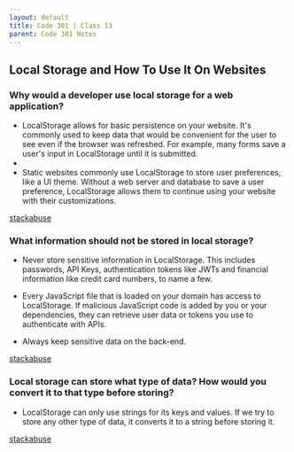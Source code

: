 ```yaml
---
layout: default
title: Code 301 | Class 13
parent: Code 301 Notes
---
```


## Local Storage and How To Use It On Websites

### Why would a developer use local storage for a web application?

* LocalStorage allows for basic persistence on your website. It's commonly used to keep data that would be convenient for the user to see even if the browser was refreshed. For example, many forms save a user's input in LocalStorage until it is submitted.
* 
* Static websites commonly use LocalStorage to store user preferences, like a UI theme. Without a web server and database to save a user preference, LocalStorage allows them to continue using your website with their customizations.

[stackabuse](https://stackabuse.com/storing-data-in-the-browser-with-localstorage/)

### What information should not be stored in local storage?
* Never store sensitive information in LocalStorage. This includes passwords, API Keys, authentication tokens like JWTs and financial information like credit card numbers, to name a few.

* Every JavaScript file that is loaded on your domain has access to LocalStorage. If malicious JavaScript code is added by you or your dependencies, they can retrieve user data or tokens you use to authenticate with APIs.

* Always keep sensitive data on the back-end.

[stackabuse](https://stackabuse.com/storing-data-in-the-browser-with-localstorage/)

### Local storage can store what type of data? How would you convert it to that type before storing?

* LocalStorage can only use strings for its keys and values. If we try to store any other type of data, it converts it to a string before storing it.

[stackabuse](https://stackabuse.com/storing-data-in-the-browser-with-localstorage/)
